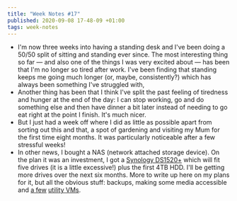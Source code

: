 ```yaml
---
title: "Week Notes #17"
published: 2020-09-08 17-48-09 +01:00
tags: week-notes
---
```


* I'm now three weeks into having a standing desk and I've been doing a 50/50
  split of sitting and standing ever since. The most interesting thing so
  far — and also one of the things I was very excited about — has been that
  I'm no longer so tired after work. I've been finding that standing keeps me
  going much longer (or, maybe, consistently?) which has always been something
  I've struggled with,
* Another thing has been that I think I've split the past feeling of tiredness
  and hunger at the end of the day: I can stop working, go and do something
  else and then have dinner a bit later instead of needing to go eat right at
  the point I finish. It's much nicer.
* But I just had a week off where I did as little as possible apart from
  sorting out this and that, a spot of gardening and visiting my Mum for the
  first time eight months. It was particularly noticeable after a few
  stressful weeks!
* In other news, I bought a NAS (network attached storage device). On the plan
  it was an investment, I got a [Synology DS1520+][1] which will fit five
  drives (it is a little excessive!) plus the first 4TB HDD. I'll be getting
  more drives over the next six months. More to write up here on my plans for
  it, but all the obvious stuff: backups, making some media accessible and
  [a few][3] [utility VMs][2].

[1]: https://www.synology.com/en-uk/products/DS1520+
[2]: https://www.archiveteam.org/index.php?title=ArchiveTeam_Warrior
[3]: https://unifi-network.ui.com
